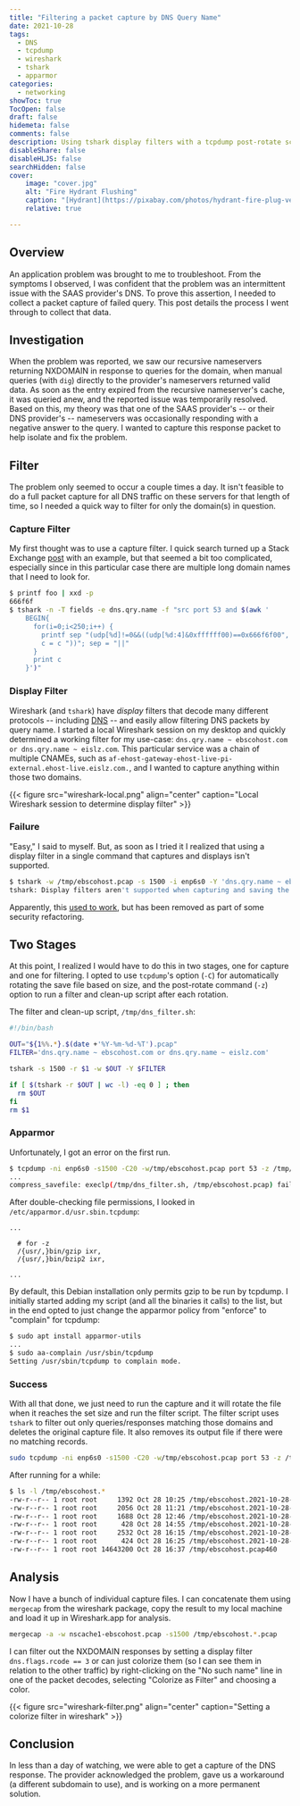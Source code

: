 ```yaml
---
title: "Filtering a packet capture by DNS Query Name"
date: 2021-10-28
tags:
  - DNS
  - tcpdump
  - wireshark
  - tshark
  - apparmor
categories:
  - networking
showToc: true
TocOpen: false
draft: false
hidemeta: false
comments: false
description: Using tshark display filters with a tcpdump post-rotate script to capture an intermittent problem on a busy DNS server
disableShare: false
disableHLJS: false
searchHidden: false
cover:
    image: "cover.jpg"
    alt: "Fire Hydrant Flushing"
    caption: "[Hydrant](https://pixabay.com/photos/hydrant-fire-plug-vented-flushing-2838016/) by [Denise McQuillen](https://pixabay.com/users/macdeedle-6173261) licensed under [CC0](https://creativecommons.org/publicdomain/zero/1.0/legalcode)"
    relative: true

---
```


## Overview

An application problem was brought to me to troubleshoot.  From
the symptoms I observed, I was confident that the problem was an
intermittent issue with the SAAS provider's DNS.  To prove this
assertion, I needed to collect a packet capture of failed query.  This
post details the process I went through to collect that data.

## Investigation

When the problem was reported, we saw our recursive nameservers
returning NXDOMAIN in response to queries for the domain, when
manual queries (with `dig`) directly to the provider's nameservers
returned valid data.  As soon as the entry expired from the recursive
nameserver's cache, it was queried anew, and the reported issue was
temporarily resolved.  Based on this, my theory was that one of the SAAS
provider's -- or their DNS provider's -- nameservers was occasionally
responding with a negative answer to the query.  I wanted to capture
this response packet to help isolate and fix the problem.

## Filter

The problem only seemed to occur a couple times a day.  It isn't
feasible to do a full packet capture for all DNS traffic on these
servers for that length of time, so I needed a quick way to filter for
only the domain(s) in question.

### Capture Filter

My first thought was to use a capture filter.  I quick search turned up
a Stack Exchange [post][stackexchange] with an example, but that seemed a
bit too complicated, especially since in this particular case there are
multiple long domain names that I need to look for.

```bash
$ printf foo | xxd -p
666f6f
$ tshark -n -T fields -e dns.qry.name -f "src port 53 and $(awk '
    BEGIN{
      for(i=0;i<250;i++) {
        printf sep "(udp[%d]!=0&&((udp[%d:4]&0xffffff00)==0x666f6f00", i+20, i+20
        c = c "))"; sep = "||"
      }
      print c
    }')"
```

[stackexchange]: https://unix.stackexchange.com/questions/393382/how-to-filter-dns-queries-by-dns-qry-name-in-tshark

### Display Filter

Wireshark (and `tshark`) have _display_ filters that decode many
different protocols -- including [DNS][wireshark-dns] -- and easily
allow filtering DNS packets by query name.  I started a local Wireshark
session on my desktop and quickly determined a working filter for my
use-case: `dns.qry.name ~ ebscohost.com or dns.qry.name ~ eislz.com`.
This particular service was a chain of multiple CNAMEs, such as
`af-ehost-gateway-ehost-live-pi-external.ehost-live.eislz.com.`, and I
wanted to capture anything within those two domains.

{{< figure src="wireshark-local.png" align="center"
    caption="Local Wireshark session to determine display filter" >}}

[wireshark-dns]: https://www.wireshark.org/docs/dfref/d/dns.html

### Failure

"Easy," I said to myself.  But, as soon as I tried it I realized that
using a display filter in a single command that captures and displays
isn't supported.

```bash
$ tshark -w /tmp/ebscohost.pcap -s 1500 -i enp6s0 -Y 'dns.qry.name ~ ebscohost.com or dns.qry.name ~ eislz.com'
tshark: Display filters aren't supported when capturing and saving the captured packets.
```

Apparently, this [used to work][tshark-filtering], but has been removed
as part of some security refactoring.

[tshark-filtering]: https://gitlab.com/wireshark/wireshark/-/issues/2234

## Two Stages

At this point, I realized I would have to do this in two stages, one for
capture and one for filtering.   I opted to use `tcpdump`'s option (`-C`)
for automatically rotating the save file based on size, and the post-rotate
command (`-z`) option to run a filter and clean-up script after each rotation.

The filter and clean-up script, `/tmp/dns_filter.sh`:

```bash
#!/bin/bash

OUT="${1%%.*}.$(date +'%Y-%m-%d-%T').pcap"
FILTER='dns.qry.name ~ ebscohost.com or dns.qry.name ~ eislz.com'

tshark -s 1500 -r $1 -w $OUT -Y $FILTER

if [ $(tshark -r $OUT | wc -l) -eq 0 ] ; then
  rm $OUT
fi
rm $1
```

### Apparmor

Unfortunately, I got an error on the first run.

```bash
$ tcpdump -ni enp6s0 -s1500 -C20 -w/tmp/ebscohost.pcap port 53 -z /tmp/dns_filter.sh
...
compress_savefile: execlp(/tmp/dns_filter.sh, /tmp/ebscohost.pcap) failed: Permission denied.
```

After double-checking file permissions, I looked in `/etc/apparmor.d/usr.sbin.tcpdump`:

```text
...

  # for -z
  /{usr/,}bin/gzip ixr,
  /{usr/,}bin/bzip2 ixr,

...
```

By default, this Debian installation only permits gzip to be run by
tcpdump.  I initially started adding my script (and all the binaries it
calls) to the list, but in the end opted to just change the apparmor
policy from "enforce" to "complain" for tcpdump:

```bash
$ sudo apt install apparmor-utils
...
$ sudo aa-complain /usr/sbin/tcpdump
Setting /usr/sbin/tcpdump to complain mode.
```

### Success

With all that done, we just need to run the capture and it will rotate
the file when it reaches the set size and run the filter script.  The filter
script uses `tshark` to filter out only queries/responses matching those
domains and deletes the original capture file.  It also removes its output
file if there were no matching records.

```bash
sudo tcpdump -ni enp6s0 -s1500 -C20 -w/tmp/ebscohost.pcap port 53 -z /tmp/dns_filter.sh &
```

After running for a while:

```bash
$ ls -l /tmp/ebscohost.*
-rw-r--r-- 1 root root     1392 Oct 28 10:25 /tmp/ebscohost.2021-10-28-10:25:30.pcap
-rw-r--r-- 1 root root     2056 Oct 28 11:21 /tmp/ebscohost.2021-10-28-11:21:53.pcap
-rw-r--r-- 1 root root     1688 Oct 28 12:46 /tmp/ebscohost.2021-10-28-12:46:01.pcap
-rw-r--r-- 1 root root      428 Oct 28 14:55 /tmp/ebscohost.2021-10-28-14:55:45.pcap
-rw-r--r-- 1 root root     2532 Oct 28 16:15 /tmp/ebscohost.2021-10-28-16:15:34.pcap
-rw-r--r-- 1 root root      424 Oct 28 16:25 /tmp/ebscohost.2021-10-28-16:25:18.pcap
-rw-r--r-- 1 root root 14643200 Oct 28 16:37 /tmp/ebscohost.pcap460
```

## Analysis

Now I have a bunch of individual capture files.  I can concatenate them
using `mergecap` from the wireshark package, copy the result to my local
machine and load it up in Wireshark.app for analysis.

```bash
mergecap -a -w nscache1-ebscohost.pcap -s1500 /tmp/ebscohost.*.pcap
```

I can filter out the NXDOMAIN responses by setting a display filter
`dns.flags.rcode == 3` or can just colorize them (so I can see them in
relation to the other traffic) by right-clicking on the "No such name"
line in one of the packet decodes, selecting "Colorize as Filter" and
choosing a color.

{{< figure src="wireshark-filter.png" align="center"
    caption="Setting a colorize filter in wireshark" >}}

## Conclusion

In less than a day of watching, we were able to get a capture of the DNS
response.  The provider acknowledged the problem, gave us a workaround
(a different subdomain to use), and is working on a more permanent
solution.
